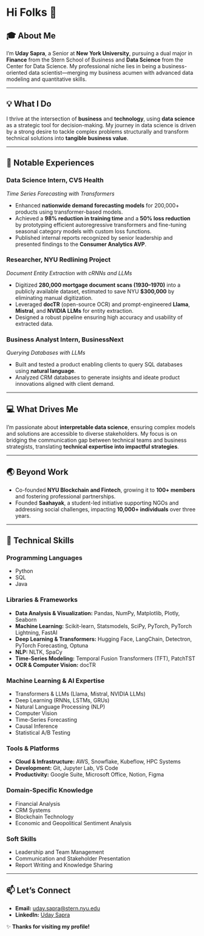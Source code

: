 # Hi Folks 👋  

## 🎓 About Me  
I’m **Uday Sapra**, a Senior at **New York University**, pursuing a dual major in **Finance** from the Stern School of Business and **Data Science** from the Center for Data Science. My professional niche lies in being a business-oriented data scientist—merging my business acumen with advanced data modeling and quantitative skills.  

---

## 💡 What I Do  
I thrive at the intersection of **business** and **technology**, using **data science** as a strategic tool for decision-making. My journey in data science is driven by a strong desire to tackle complex problems structurally and transform technical solutions into **tangible business value**.  

---

## 🌟 Notable Experiences  

### **Data Science Intern, CVS Health**  
*Time Series Forecasting with Transformers*  
- Enhanced **nationwide demand forecasting models** for 200,000+ products using transformer-based models.  
- Achieved a **98% reduction in training time** and a **50% loss reduction** by prototyping efficient autoregressive transformers and fine-tuning seasonal category models with custom loss functions.  
- Published internal reports recognized by senior leadership and presented findings to the **Consumer Analytics AVP**.  

### **Researcher, NYU Redlining Project**  
*Document Entity Extraction with cRNNs and LLMs*  
- Digitized **280,000 mortgage document scans (1930–1970)** into a publicly available dataset, estimated to save NYU **$300,000** by eliminating manual digitization.  
- Leveraged **docTR** (open-source OCR) and prompt-engineered **Llama**, **Mistral**, and **NVIDIA LLMs** for entity extraction.  
- Designed a robust pipeline ensuring high accuracy and usability of extracted data.  

### **Business Analyst Intern, BusinessNext**  
*Querying Databases with LLMs*  
- Built and tested a product enabling clients to query SQL databases using **natural language**.  
- Analyzed CRM databases to generate insights and ideate product innovations aligned with client demand.  

---

## 💻 What Drives Me  
I’m passionate about **interpretable data science**, ensuring complex models and solutions are accessible to diverse stakeholders. My focus is on bridging the communication gap between technical teams and business strategists, translating **technical expertise into impactful strategies**.  

---

## 🌏 Beyond Work  
- Co-founded **NYU Blockchain and Fintech**, growing it to **100+ members** and fostering professional partnerships.  
- Founded **Saahayak**, a student-led initiative supporting NGOs and addressing social challenges, impacting **10,000+ individuals** over three years.  

---

## 🔧 Technical Skills  

### Programming Languages  
- Python  
- SQL  
- Java  

### Libraries & Frameworks  
- **Data Analysis & Visualization:** Pandas, NumPy, Matplotlib, Plotly, Seaborn  
- **Machine Learning:** Scikit-learn, Statsmodels, SciPy, PyTorch, PyTorch Lightning, FastAI  
- **Deep Learning & Transformers:** Hugging Face, LangChain, Detectron, PyTorch Forecasting, Optuna  
- **NLP:** NLTK, SpaCy  
- **Time-Series Modeling:** Temporal Fusion Transformers (TFT), PatchTST  
- **OCR & Computer Vision:** docTR  

### Machine Learning & AI Expertise  
- Transformers & LLMs (Llama, Mistral, NVIDIA LLMs)  
- Deep Learning (RNNs, LSTMs, GRUs)  
- Natural Language Processing (NLP)  
- Computer Vision  
- Time-Series Forecasting  
- Causal Inference  
- Statistical A/B Testing  

### Tools & Platforms  
- **Cloud & Infrastructure:** AWS, Snowflake, Kubeflow, HPC Systems  
- **Development:** Git, Jupyter Lab, VS Code  
- **Productivity:** Google Suite, Microsoft Office, Notion, Figma  

### Domain-Specific Knowledge  
- Financial Analysis  
- CRM Systems  
- Blockchain Technology  
- Economic and Geopolitical Sentiment Analysis  

### Soft Skills  
- Leadership and Team Management  
- Communication and Stakeholder Presentation  
- Report Writing and Knowledge Sharing  

---

## 📫 Let’s Connect  
- **Email:** uday.sapra@stern.nyu.edu  
- **LinkedIn:** [Uday Sapra](https://www.linkedin.com/in/uday-sapra/)  

✨ **Thanks for visiting my profile!**  
